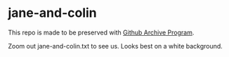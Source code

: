 # jane-and-colin

This repo is made to be preserved with [Github Archive Program](https://archiveprogram.github.com/).

Zoom out jane-and-colin.txt to see us. Looks best on a white background.

